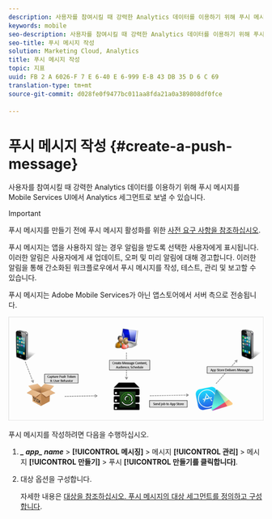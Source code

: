 ```yaml
---
description: 사용자를 참여시킬 때 강력한 Analytics 데이터를 이용하기 위해 푸시 메시지를 Mobile Services UI에서 Analytics 세그먼트로 보낼 수 있습니다.
keywords: mobile
seo-description: 사용자를 참여시킬 때 강력한 Analytics 데이터를 이용하기 위해 푸시 메시지를 Mobile Services UI에서 Analytics 세그먼트로 보낼 수 있습니다.
seo-title: 푸시 메시지 작성
solution: Marketing Cloud, Analytics
title: 푸시 메시지 작성
topic: 지표
uuid: FB 2 A 6026-F 7 E 6-40 E 6-999 E-B 43 DB 35 D 6 C 69
translation-type: tm+mt
source-git-commit: d028fe0f9477bc011aa8fda21a0a389808df0fce

---
```



# 푸시 메시지 작성 {#create-a-push-message}

사용자를 참여시킬 때 강력한 Analytics 데이터를 이용하기 위해 푸시 메시지를 Mobile Services UI에서 Analytics 세그먼트로 보낼 수 있습니다.

>[!IMPORTANT]
>
>푸시 메시지를 만들기 전에 푸시 메시지 활성화를 위한 [사전 요구 사항을 참조하십시오](/help/using/c-manage-app-settings/c-mob-confg-app/configure-push-messaging/prerequisites-push-messaging.md).

푸시 메시지는 앱을 사용하지 않는 경우 알림을 받도록 선택한 사용자에게 표시됩니다. 이러한 알림은 사용자에게 새 업데이트, 오퍼 및 미리 알림에 대해 경고합니다. 이러한 알림을 통해 간소화된 워크플로우에서 푸시 메시지를 작성, 테스트, 관리 및 보고할 수 있습니다.

푸시 메시지는 Adobe Mobile Services가 아닌 앱스토어에서 서버 측으로 전송됩니다.

![](assets/push_message_diagram.png)

푸시 메시지를 작성하려면 다음을 수행하십시오.

1. ***_ app_ name*** &gt; **[!UICONTROL 메시징]** &gt; 메시지 **[!UICONTROL 관리]** &gt; 메시지 **[!UICONTROL 만들기]** &gt; 푸시 **[!UICONTROL 만들기를 클릭합니다]**.
1. 대상 옵션을 구성합니다.

   자세한 내용은 [대상을 참조하십시오. 푸시 메시지의 대상 세그먼트를 정의하고 구성합니다](/help/using/in-app-messaging/t-create-push-message/c-audience-push-message.md).
